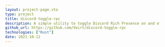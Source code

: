 ```yaml
---
layout: project-page.vto
type: project
title: discord-toggle-rpc
description: A simple utility to toggle Discord Rich Presence on and off
github_url: https://github.com/Veirt/discord-toggle-rpc
technologies: ["Rust"]
date: 2021-10-12
---
```

